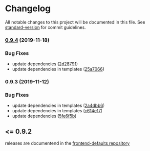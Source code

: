 # Changelog

All notable changes to this project will be documented in this file. See [standard-version](https://github.com/conventional-changelog/standard-version) for commit guidelines.

### [0.9.4](https://github.com/namics/frontend-defaults-cli/compare/v0.9.3...v0.9.4) (2019-11-18)

### Bug Fixes

-   update dependencies ([2d28791](https://github.com/namics/frontend-defaults-cli/commit/2d287915474d5aa47e33bc27f54e5429c2d2003d))
-   update dependencies in templates ([25a7066](https://github.com/namics/frontend-defaults-cli/commit/25a70669c47e25930d94e8b600b6600eb04dc8b5))

### 0.9.3 (2019-11-12)

### Bug Fixes

-   update dependencies in templates ([2a4dbb6](https://github.com/namics/frontend-defaults-cli/commit/2a4dbb6bad0c630b112824bc8bab2c6d8ca20830))
-   update dependencies in templates ([c614e17](https://github.com/namics/frontend-defaults-cli/commit/c614e17f8bcdfc0877953564098a6de32ccebd09))
-   update dependencies ([5fe6f5b](https://github.com/namics/frontend-defaults-cli/commit/5fe6f5b12d6b1568ce9dfd60d28c547b2a283ed4))

## <= 0.9.2

releases are documentend in the [frontend-defaults repository](https://github.com/namics/frontend-defaults/blob/%40namics/frontend-defaults-cli%400.9.2/cli/CHANGELOG.md)
